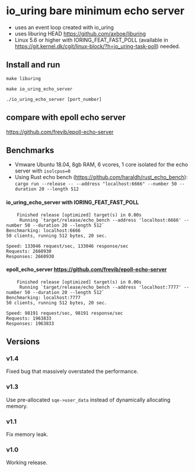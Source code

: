 # io_uring bare minimum echo server
* uses an event loop created with io_uring
* uses liburing HEAD https://github.com/axboe/liburing
* Linux 5.6 or higher with IORING_FEAT_FAST_POLL (available in https://git.kernel.dk/cgit/linux-block/?h=io_uring-task-poll) needed.


## Install and run
`make liburing`

`make io_uring_echo_server`

`./io_uring_echo_server [port_number]`

## compare with epoll echo server
https://github.com/frevib/epoll-echo-server


## Benchmarks

* Vmware Ubuntu 18.04, 8gb RAM, 6 vcores, 1 core isolated for the echo server with `isolcpus=0`
* Using Rust echo bench (https://github.com/haraldh/rust_echo_bench): `cargo run --release -- --address "localhost:6666" --number 50 --duration 20 --length 512`

#### io_uring_echo_server with IORING_FEAT_FAST_POLL
```
    Finished release [optimized] target(s) in 0.00s
     Running `target/release/echo_bench --address 'localhost:6666' --number 50 --duration 20 --length 512`
Benchmarking: localhost:6666
50 clients, running 512 bytes, 20 sec.

Speed: 133046 request/sec, 133046 response/sec
Requests: 2660930
Responses: 2660930
```



#### epoll_echo_server https://github.com/frevib/epoll-echo-server
```
    Finished release [optimized] target(s) in 0.00s
     Running `target/release/echo_bench --address 'localhost:7777' --number 50 --duration 20 --length 512`
Benchmarking: localhost:7777
50 clients, running 512 bytes, 20 sec.

Speed: 98191 request/sec, 98191 response/sec
Requests: 1963833
Responses: 1963833
```




## Versions

### v1.4
Fixed bug that massively overstated the performance.

### v1.3
Use pre-allocated `sqe->user_data` instead of dynamically allocating memory.

### v1.1
Fix memory leak.

### v1.0
Working release.